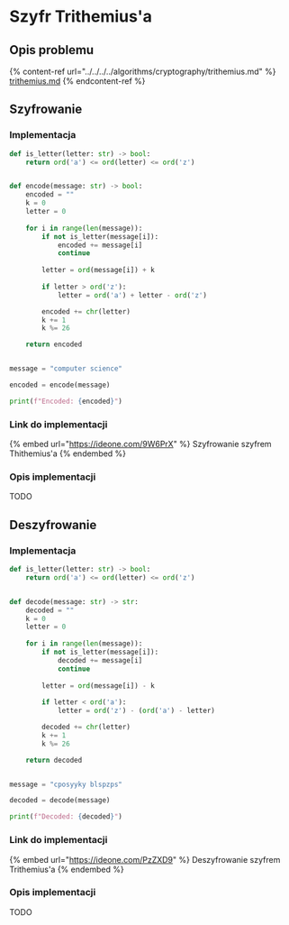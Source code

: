 # Szyfr Trithemius'a

## Opis problemu

{% content-ref url="../../../../algorithms/cryptography/trithemius.md" %}
[trithemius.md](../../../../algorithms/cryptography/trithemius.md)
{% endcontent-ref %}

## Szyfrowanie

### Implementacja

```python
def is_letter(letter: str) -> bool:
    return ord('a') <= ord(letter) <= ord('z')


def encode(message: str) -> bool:
    encoded = ""
    k = 0
    letter = 0
    
    for i in range(len(message)):
        if not is_letter(message[i]):
            encoded += message[i]
            continue
            
        letter = ord(message[i]) + k
        
        if letter > ord('z'):
            letter = ord('a') + letter - ord('z')

        encoded += chr(letter)
        k += 1
        k %= 26

    return encoded


message = "computer science"

encoded = encode(message)

print(f"Encoded: {encoded}")
```

### Link do implementacji

{% embed url="https://ideone.com/9W6PrX" %}
Szyfrowanie szyfrem Thithemius'a
{% endembed %}

### Opis implementacji

TODO

## Deszyfrowanie

### Implementacja

```python
def is_letter(letter: str) -> bool:
    return ord('a') <= ord(letter) <= ord('z')


def decode(message: str) -> str:
    decoded = ""
    k = 0
    letter = 0
    
    for i in range(len(message)):
        if not is_letter(message[i]):
            decoded += message[i]
            continue
            
        letter = ord(message[i]) - k
        
        if letter < ord('a'):
            letter = ord('z') - (ord('a') - letter)

        decoded += chr(letter)
        k += 1
        k %= 26

    return decoded


message = "cposyyky blspzps"

decoded = decode(message)

print(f"Decoded: {decoded}")
```

### Link do implementacji

{% embed url="https://ideone.com/PzZXD9" %}
Deszyfrowanie szyfrem Trithemius'a
{% endembed %}

### Opis implementacji

TODO
